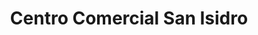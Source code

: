 ---
title: "Centro Comercial San Isidro"
url: /ciudad-de-guatemala-zona-16/centro-comercial-san-isidro/
shop: centro comercial
---